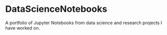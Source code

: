 # DataScienceNotebooks
A portfolio of Jupyter Notebooks from data science and research projects I have worked on.
